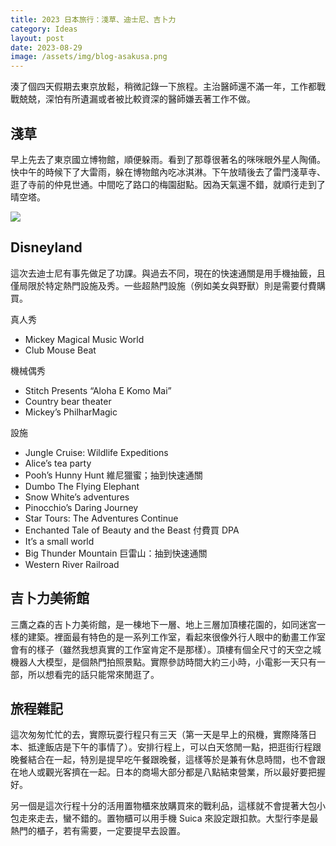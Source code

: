 ```yaml
---
title: 2023 日本旅行：淺草、迪士尼、吉卜力
category: Ideas
layout: post
date: 2023-08-29
image: /assets/img/blog-asakusa.png
---
```

湊了個四天假期去東京放鬆，稍微記錄一下旅程。主治醫師還不滿一年，工作都戰戰兢兢，深怕有所遺漏或者被比較資深的醫師嫌丟著工作不做。

## 淺草

早上先去了東京國立博物館，順便躲雨。看到了那尊很著名的咪咪眼外星人陶俑。快中午的時候下了大雷雨，躲在博物館內吃冰淇淋。下午放晴後去了雷門淺草寺、逛了寺前的仲見世通。中間吃了路口的梅園甜點。因為天氣還不錯，就順行走到了晴空塔。

![](/assets/img/blog-asakusa.png)

## Disneyland

這次去迪士尼有事先做足了功課。與過去不同，現在的快速通關是用手機抽籤，且僅局限於特定熱門設施及秀。一些超熱門設施（例如美女與野獸）則是需要付費購買。

真人秀
- Mickey Magical Music World
- Club Mouse Beat

機械偶秀
- Stitch Presents “Aloha E Komo Mai”
- Country bear theater
- Mickey’s PhilharMagic 

設施
- Jungle Cruise: Wildlife Expeditions
- Alice’s tea party
- Pooh’s Hunny Hunt 維尼獵蜜；抽到快速通關
- Dumbo The Flying Elephant 
- Snow White’s adventures
- Pinocchio’s Daring Journey
- Star Tours: The Adventures Continue
- Enchanted Tale of Beauty and the Beast 付費買 DPA
- It’s a small world
- Big Thunder Mountain 巨雷山：抽到快速通關
- Western River Railroad

## 吉卜力美術館

三鷹之森的吉卜力美術館，是一棟地下一層、地上三層加頂樓花園的，如同迷宮一樣的建築。裡面最有特色的是一系列工作室，看起來很像外行人眼中的動畫工作室會有的樣子（雖然我想真實的工作室肯定不是那樣）。頂樓有個全尺寸的天空之城機器人大模型，是個熱門拍照景點。實際參訪時間大約三小時，小電影一天只有一部，所以想看完的話只能常來閒逛了。

## 旅程雜記

這次匆匆忙忙的去，實際玩耍行程只有三天（第一天是早上的飛機，實際降落日本、抵達飯店是下午的事情了）。安排行程上，可以白天悠閒一點，把逛街行程跟晚餐結合在一起，特別是提早吃午餐跟晚餐，這樣等於是兼有休息時間，也不會跟在地人或觀光客擠在一起。日本的商場大部分都是八點結束營業，所以最好要把握好。

另一個是這次行程十分的活用置物櫃來放購買來的戰利品，這樣就不會提著大包小包走來走去，蠻不錯的。置物櫃可以用手機 Suica 來設定跟扣款。大型行李是最熱門的櫃子，若有需要，一定要提早去設置。